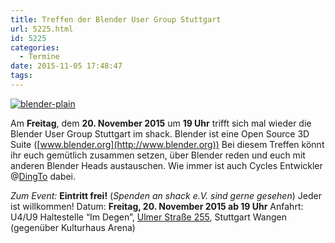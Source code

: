 ```yaml
---
title: Treffen der Blender User Group Stuttgart
url: 5225.html
id: 5225
categories:
  - Termine
date: 2015-11-05 17:48:47
tags:
---
```


[![blender-plain](https://blog.shackspace.de/wp-content/uploads/2014/10/blender-plain-300x83.png)](https://blog.shackspace.de/wp-content/uploads/2014/10/blender-plain.png)

Am **Freitag**, dem **20\. November 2015** um **19 Uhr** trifft sich mal wieder die Blender User Group Stuttgart im shack. Blender ist eine Open Source 3D Suite ([www.blender.org](http://www.blender.org))
Bei diesem Treffen könnt ihr euch gemütlich zusammen setzen, über Blender reden und euch mit anderen Blender Heads austauschen. Wie immer ist auch Cycles Entwickler @[DingTo](https://twitter.com/DingTo) dabei.

_Zum Event:_
**Eintritt frei!** (_Spenden an shack e.V. sind gerne gesehen_) Jeder ist willkommen!
Datum: **Freitag, 20\. November 2015 **ab** 19 Uhr**
Anfahrt: U4/U9 Haltestelle “Im Degen”, [Ulmer Straße 255](https://blog.shackspace.de/?page_id=713), Stuttgart Wangen (gegenüber Kulturhaus Arena)